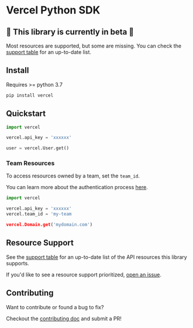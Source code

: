 # Vercel Python SDK

## 🚨 This library is currently in beta 🚨

Most resources are supported, but some are missing. You can check the [support table](/docs/supported-resources.md) for an up-to-date list.

## Install

Requires >= python 3.7

```bash
pip install vercel
```

## Quickstart

```python
import vercel

vercel.api_key = 'xxxxxx'

user = vercel.User.get()
```

### Team Resources

To access resources owned by a team, set the `team_id`.

You can learn more about the authentication process [here](/docs/reference/authentication).

```python
import vercel

vercel.api_key = 'xxxxxx'
vercel.team_id = 'my-team

vercel.Domain.get('mydomain.com')
```

## Resource Support

See the [support table](/docs/supported-resources.md) for an up-to-date list of the API resources this library supports.

If you'd like to see a resource support prioritized, [open an issue](https://github.com/wulfmann/vercel/issues/new/choose).

## Contributing

Want to contribute or found a bug to fix?

Checkout the [contributing doc](/CONTRIBUTING.md) and submit a PR!
